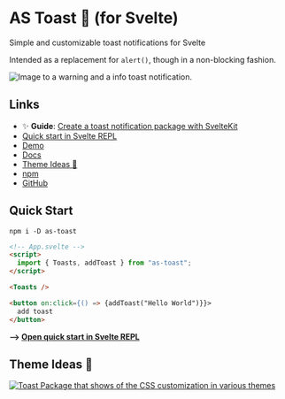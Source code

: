 # AS Toast 🍞 (for Svelte)

Simple and customizable toast notifications for Svelte

Intended as a replacement for `alert()`, though in a non-blocking fashion.

![Image to a warning and a info toast notification.](https://i.imgur.com/FCQkfSe.png)

## Links

- ✨ **Guide**: [Create a toast notification package with SvelteKit](https://www.sarcevic.dev/toasting-in-svelte)
- [Quick start in Svelte REPL](https://svelte.dev/repl/ac1ac6289ab948b488fe2f17d122aaac?version=3.42.6)
- [Demo](https://as-toast.vercel.app/#demo)
- [Docs](https://as-toast.vercel.app/#docs)
- [Theme Ideas 🎨](https://as-toast.vercel.app/#themes)
- [npm](https://www.npmjs.com/package/as-toast)
- [GitHub](https://github.com/SarcevicAntonio/as-toast)

## Quick Start

```
npm i -D as-toast
```

```html
<!-- App.svelte -->
<script>
  import { Toasts, addToast } from "as-toast";
</script>

<Toasts />

<button on:click={() => {addToast("Hello World")}}>
  add toast
</button>
```

**--> [Open quick start in Svelte REPL](https://svelte.dev/repl/ac1ac6289ab948b488fe2f17d122aaac?version=3.42.6)**

## Theme Ideas 🎨

[![Toast Package that shows of the CSS customization in various themes](https://www.sarcevic.dev/files/blog/toasting-in-svelte/as-toast.png)](https://as-toast.vercel.app/#themes)
